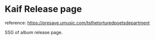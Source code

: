 # Kaif Release page

reference: https://presave.umusic.com/tsthetorturedpoetsdepartment

SSG of album release page.

